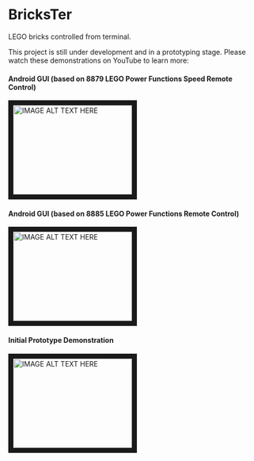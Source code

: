 BricksTer
=========

LEGO bricks controlled from terminal.

This project is still under development and in a prototyping stage. Please watch these demonstrations on YouTube to learn more:

#### Android GUI (based on 8879 LEGO Power Functions Speed Remote Control)
<a href="http://www.youtube.com/watch?feature=player_embedded&v=Lc0wewJmFzc
" target="_blank"><img src="http://img.youtube.com/vi/Lc0wewJmFzc/0.jpg" 
alt="IMAGE ALT TEXT HERE" width="240" height="180" border="10" /></a>

#### Android GUI (based on 8885 LEGO Power Functions Remote Control)
<a href="http://www.youtube.com/watch?feature=player_embedded&v=7uIiopYaczg
" target="_blank"><img src="http://img.youtube.com/vi/7uIiopYaczg/0.jpg" 
alt="IMAGE ALT TEXT HERE" width="240" height="180" border="10" /></a>

#### Initial Prototype Demonstration
<a href="http://www.youtube.com/watch?feature=player_embedded&v=reglTOSkLqM
" target="_blank"><img src="http://img.youtube.com/vi/reglTOSkLqM/0.jpg" 
alt="IMAGE ALT TEXT HERE" width="240" height="180" border="10" /></a>
